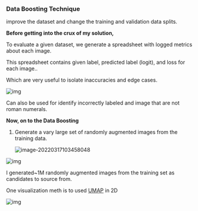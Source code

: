 ### Data Boosting Technique

improve the dataset and change the training and validation data splits.

**Before getting into the crux of my solution,**

To evaluate a given dataset, we generate a spreadsheet with logged metrics about each image.



This spreadsheet contains given label, predicted label (logit), and loss for each image..

Which are very useful to isolate inaccuracies and edge cases. 

![img](https://miro.medium.com/max/737/1*9T8YG0PZWG-29ouuVeyIpg.jpeg)

Can also be used for identify incorrectly labeled and image that are not roman numerals.



**Now, on to the Data Boosting**

1. Generate a vary large set of randomly augmented images from the training data.

   ![image-20220317103458048](https://chqwer2.github.io/img/Typora/image-20220317103458048.png)

![img](https://miro.medium.com/max/737/1*1QPDr6yH0nW73FH3FOYuPQ.jpeg)

I generated~1M randomly augmented images from the training set as candidates to source from.



One visualization meth is to used [UMAP](https://umap-learn.readthedocs.io/en/latest/) in 2D

![img](https://miro.medium.com/max/737/1*gV6bNOrDKgig3Ub2tV08_Q.jpeg)